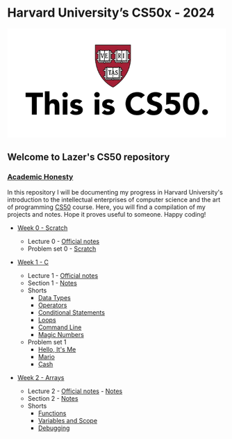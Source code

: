 # Harvard University’s CS50x - 2024
![This is CS50](img/this_is_cs50.webp)
## Welcome to Lazer's CS50 repository
### [Academic Honesty](https://cs50.harvard.edu/x/2024/honesty/)

In this repository I will be documenting my progress in Harvard University's introduction to the intellectual enterprises of computer science and the art of programming [CS50](https://cs50.harvard.edu/x/2024/) course. Here, you will find a compilation of my projects and notes. Hope it proves useful to someone. Happy coding!


- [Week 0 - Scratch](https://cs50.harvard.edu/x/2024/weeks/0/)
    - Lecture 0 - [Official notes](https://cs50.harvard.edu/x/2024/notes/0/)
    - Problem set 0 - [Scratch](https://scratch.mit.edu/projects/973718749)

- [Week 1 - C](https://cs50.harvard.edu/x/2024/weeks/1/)
    - Lecture 1 - [Official notes](https://cs50.harvard.edu/x/2024/notes/1/)
    - Section 1 - [Notes](week1_c/section1.md)
    - Shorts
      - [Data Types](week1_c/w1_data_types.md)
      - [Operators](week1_c/w1_operators.md)
      - [Conditional Statements](week1_c/w1_conditional_statements.md)
      - [Loops](week1_c/w1_loops.md)
      - [Command Line](week1_c/w1_command_line.md)
      - [Magic Numbers](week1_c/w1_magic_numbers.md)
    - Problem set 1
      - [Hello, It's Me](week1_c/hello.c)
      - [Mario](week1_c/mario.c)
      - [Cash](week1_c/cash.c)
     
    
- [Week 2 - Arrays](https://cs50.harvard.edu/x/2024/weeks/2/)
    - Lecture 2 - [Official notes](https://cs50.harvard.edu/x/2024/notes/2/) - [Notes](week2_arrays/lecture2.md)
    - Section 2 - [Notes](week2_arrays/section2.md)
    - Shorts
      - [Functions](week2_arrays/w2_functions.md)
      - [Variables and Scope](week2_arrays/w2_variables_and_scope.md)
      - [Debugging](week2_arrays/w2_debugging.md)
